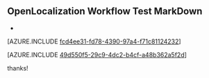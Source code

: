 ## OpenLocalization Workflow Test MarkDown
* 

[AZURE.INCLUDE [fcd4ee31-fd78-4390-97a4-f71c81124232](calleeMd1.md)]



[AZURE.INCLUDE [49d550f5-29c9-4dc2-b4cf-a48b362a5f2d](calleeMd2.md)]

 
thanks!
